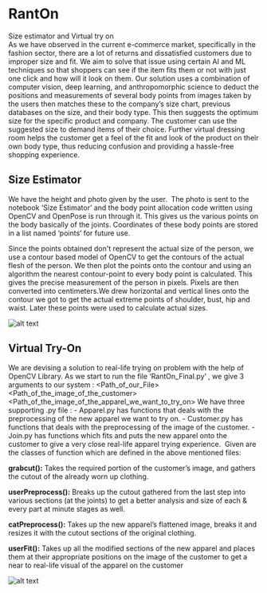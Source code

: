 # RantOn
Size estimator and Virtual try on <br />
As we have observed in the current e-commerce market, specifically in the fashion sector, there are a lot of returns and dissatisfied customers due to improper size and fit. We aim to solve that issue using certain AI and ML techniques so that shoppers can see if the item fits them or not with just one click and how will it look on them. Our solution uses a combination of computer vision, deep learning, and anthropomorphic science to deduct the positions and measurements of several body points from images taken by the users then matches these to the company’s size chart, previous databases on the size, and their body type. This then suggests the optimum size for the specific product and company. The customer can use the suggested size to demand items of their choice. Further virtual dressing room helps the customer get a feel of the fit and look of the product on their own body type, thus reducing confusion and providing a hassle-free shopping experience.


## Size Estimator

We have the height and photo given by the user. 
The photo is sent to the notebook ‘Size Estimator’ and the body point allocation code written using OpenCV and OpenPose is run through it. This gives us the various points on the body basically of the joints. Coordinates of these body points are stored in a list named ‘points’ for future use. 

Since the points obtained don't represent the actual size of the person, we use a contour based model of OpenCV to get the contours of the actual flesh of the person. We then plot the points onto the contour and using an algorithm the nearest contour-point to every body point is calculated. This gives the precise measurement of the person in pixels. Pixels are then converted into centimeters.We drew horizontal and vertical lines onto the contour we got to get the actual extreme points of shoulder, bust, hip and waist. Later these points were used to calculate actual sizes.


![alt text](https://github.com/reshma-avvaru/RantOn/blob/main/download.png)


## Virtual Try-On

We are devising a solution to real-life trying on problem with the help of OpenCV Library.
As we start to run the file ‘RantOn_Final.py’ , we give 3 arguments to our system : <Path_of_our_File> <Path_of_the_image_of_the_customer> <Path_of_the_image_of_the_apparel_we_want_to_try_on>
We have three supporting .py file :
	- Apparel.py has functions that deals with the preprocessing of the new apparel we want to try on.
	- Customer.py has functions that deals with the preprocessing of the image of the customer.
	- Join.py has functions which fits and puts the new apparel onto the customer to give a very close real-life apparel 	trying experience. 
Given are the classes of function which are defined in the above mentioned files:

**grabcut():**
Takes the required portion of the customer’s image, and gathers the cutout of the already worn up clothing.

**userPreprocess():**
Breaks up the cutout gathered from the last step into various sections (at the joints) to get a better analysis and size of each & every part at minute stages as well.

**catPreprocess():**
Takes up the new apparel’s flattened image, breaks it and resizes it with the cutout sections of the original clothing. 

**userFit():**
Takes up all the modified sections of the new apparel and places them at their appropriate positions on the image of the customer to get a near to real-life visual of the apparel on the customer







![alt text](https://github.com/reshma-avvaru/RantOn/blob/main/Virtual.png)
